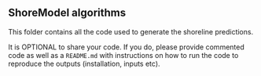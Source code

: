 ## ShoreModel algorithms

This folder contains all the code used to generate the shoreline predictions.

It is OPTIONAL to share your code. If you do, please provide commented code as well as a `README.md` with instructions on how to run the code to reproduce the outputs (installation, inputs etc).
